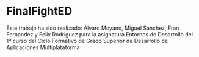 # FinalFightED
Este trabajo ha sido realizado: Álvaro Moyano, Miguel Sanchez, Fran Fernandez y Felix Rodriguez para la asignatura Entornos de Desarrollo del 1º curso del Ciclo Formativo de Grado Superior de Desarrollo de Aplicaciones Multiplataforma
